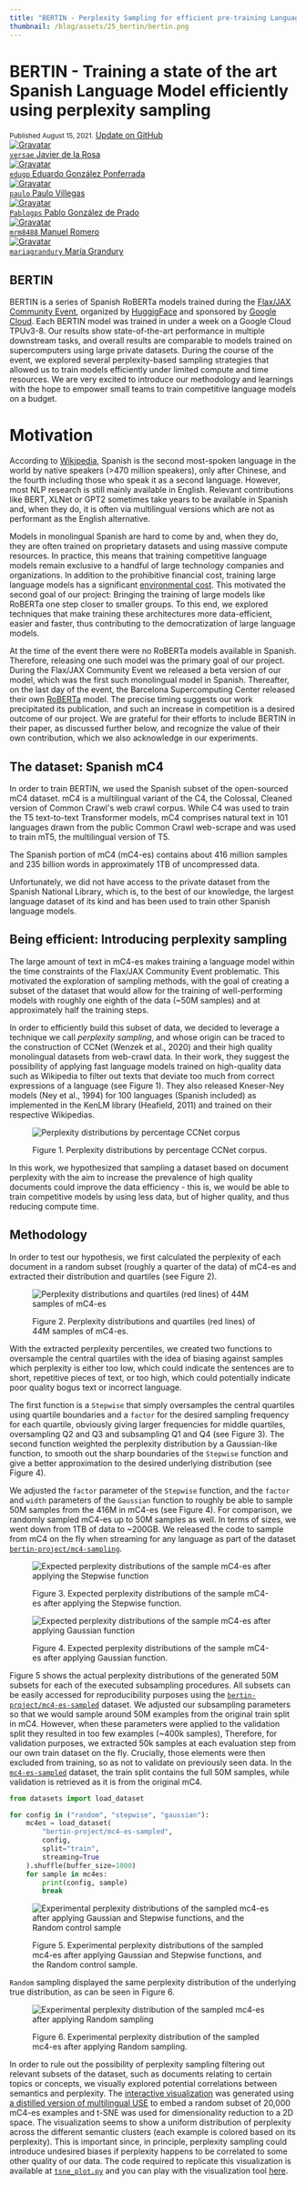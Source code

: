 ```yaml
---
title: "BERTIN - Perplexity Sampling for efficient pre-training Language Models in Spanish"
thumbnail: /blog/assets/25_bertin/bertin.png
---
```


<h1>BERTIN - Training a state of the art Spanish Language Model efficiently using perplexity sampling</h1>

<div class="blog-metadata">
    <small>Published August 15, 2021.</small>
    <a target="_blank" class="btn no-underline text-sm mb-5 font-sans" href="https://github.com/huggingface/blog/blob/master/bertin.md">
        Update on GitHub
    </a>
</div>

<div class="author-card">
    <a href="/versae">
        <img class="avatar avatar-user" src="https://aeiljuispo.cloudimg.io/v7/https://s3.amazonaws.com/moonup/production/uploads/1593016943046-noauth.jpeg?w=200&h=200&f=face" title="Gravatar">
        <div class="bfc">
            <code>versae</code>
            <span class="fullname">Javier de la Rosa</span>
        </div>
    </a>
</div>

<div class="author-card">
    <a href="/edugp">
        <img class="avatar avatar-user" src="https://aeiljuispo.cloudimg.io/v7/https://s3.amazonaws.com/moonup/production/uploads/1596046044642-noauth.jpeg?w=200&h=200&f=face" title="Gravatar">
        <div class="bfc">
            <code>edugp</code>
            <span class="fullname">Eduardo González Ponferrada</span>
        </div>
    </a>
</div>

<div class="author-card">
    <a href="/paulo">
        <img class="avatar avatar-user" src="https://aeiljuispo.cloudimg.io/v7/https://s3.amazonaws.com/moonup/production/uploads/1626374472249-60d433541af6803389820846.jpeg?w=200&h=200&f=face" title="Gravatar">
        <div class="bfc">
            <code>paulo</code>
            <span class="fullname">Paulo Villegas</span>
        </div>
    </a>
</div>

<div class="author-card">
    <a href="/Pablogps">
        <img class="avatar avatar-user" src="https://aeiljuispo.cloudimg.io/v7/https://s3.amazonaws.com/moonup/production/uploads/1624531995423-60d42257cf72c631f97af574.jpeg?w=200&h=200&f=face" title="Gravatar">
        <div class="bfc">
            <code>Pablogps</code>
            <span class="fullname">Pablo González de Prado</span>
        </div>
    </a>
</div>

<div class="author-card">
    <a href="/mrm8488">
        <img class="avatar avatar-user" src="https://aeiljuispo.cloudimg.io/v7/https://s3.amazonaws.com/moonup/production/uploads/1622844686495-5e4318d616b09a31220980d6.jpeg?w=200&h=200&f=face" title="Gravatar">
        <div class="bfc">
            <code>mrm8488</code>
            <span class="fullname">Manuel Romero</span>
        </div>
    </a>
</div>

<div class="author-card">
    <a href="/mariagrandury">
        <img class="avatar avatar-user" src="https://aeiljuispo.cloudimg.io/v7/https://s3.amazonaws.com/moonup/production/uploads/1625139502147-5f9c00a5777efc07d7f1e4be.png?w=200&h=200&f=face" title="Gravatar">
        <div class="bfc">
            <code>mariagrandury</code>
            <span class="fullname">María Grandury</span>
        </div>
    </a>
</div>

## BERTIN
BERTIN is a series of Spanish RoBERTa models trained during the [Flax/JAX Community Event](https://discuss.huggingface.co/t/open-to-the-community-community-week-using-jax-flax-for-nlp-cv/7104), organized by [HuggigFace](https://huggingface.co) and sponsored by [Google Cloud](https://cloud.google.com/). Each BERTIN model was trained in under a week on a Google Cloud TPUv3-8. Our results show state-of-the-art performance in multiple downstream tasks, and overall results are comparable to models trained on supercomputers using large private datasets. During the course of the event, we explored several perplexity-based sampling strategies that allowed us to train models efficiently under limited compute and time resources. We are very excited to introduce our methodology and learnings with the hope to empower small teams to train competitive language models on a budget.

# Motivation

According to [Wikipedia](https://en.wikipedia.org/wiki/List_of_languages_by_total_number_of_speakers), Spanish is the second most-spoken language in the world by native speakers (>470 million speakers), only after Chinese, and the fourth including those who speak it as a second language. However, most NLP research is still mainly available in English. Relevant contributions like BERT, XLNet or GPT2 sometimes take years to be available in Spanish and, when they do, it is often via multilingual versions which are not as performant as the English alternative.

Models in monolingual Spanish are hard to come by and, when they do, they are often trained on proprietary datasets and using massive compute resources. In practice, this means that training competitive language models remain exclusive to a handful of large technology companies and organizations. In addition to the prohibitive financial cost, training large language models has a significant [environmental cost](https://arxiv.org/pdf/1906.02243.pdf). This motivated the second goal of our project: Bringing the training of large models like RoBERTa one step closer to smaller groups. To this end, we explored techniques that make training these architectures more data-efficient, easier and faster, thus contributing to the democratization of large language models.

At the time of the event there were no RoBERTa models available in Spanish. Therefore, releasing one such model was the primary goal of our project. During the Flax/JAX Community Event we released a beta version of our model, which was the first such monolingual model in Spanish. Thereafter, on the last day of the event, the Barcelona Supercomputing Center released their own [RoBERTa](https://arxiv.org/pdf/2107.07253.pdf) model. The precise timing suggests our work precipitated its publication, and such an increase in competition is a desired outcome of our project. We are grateful for their efforts to include BERTIN in their paper, as discussed further below, and recognize the value of their own contribution, which we also acknowledge in our experiments.

## The dataset: Spanish mC4

In order to train BERTIN, we used the Spanish subset of the open-sourced mC4 dataset. mC4 is a multilingual variant of the C4, the Colossal, Cleaned version of Common Crawl's web crawl corpus. While C4 was used to train the T5 text-to-text Transformer models, mC4 comprises natural text in 101 languages drawn from the public Common Crawl web-scrape and was used to train mT5, the multilingual version of T5.

The Spanish portion of mC4 (mC4-es) contains about 416 million samples and 235 billion words in approximately 1TB of uncompressed data.

Unfortunately, we did not have access to the private dataset from the Spanish National Library, which is, to the best of our knowledge, the largest language dataset of its kind and has been used to train other Spanish language models.

## Being efficient: Introducing perplexity sampling

The large amount of text in mC4-es makes training a language model within the time constraints of the Flax/JAX Community Event problematic. This motivated the exploration of sampling methods, with the goal of creating a subset of the dataset that would allow for the training of well-performing models with roughly one eighth of the data (~50M samples) and at approximately half the training steps.

In order to efficiently build this subset of data, we decided to leverage a technique we call *perplexity sampling*, and whose origin can be traced to the construction of CCNet (Wenzek et al., 2020) and their high quality monolingual datasets from web-crawl data. In their work, they suggest the possibility of applying fast language models trained on high-quality data such as Wikipedia to filter out texts that deviate too much from correct expressions of a language (see Figure 1). They also released Kneser-Ney models (Ney et al., 1994) for 100 languages (Spanish included) as implemented in the KenLM library (Heafield, 2011) and trained on their respective Wikipedias.

<figure>

![Perplexity distributions by percentage CCNet corpus](./assets/25_bertin/ccnet.png)

<caption>Figure 1. Perplexity distributions by percentage CCNet corpus.</caption>
</figure>

In this work, we hypothesized that sampling a dataset based on document perplexity with the aim to increase the prevalence of high quality documents could improve the data efficiency - this is, we would be able to train competitive models by using less data, but of higher quality, and thus reducing compute time.

## Methodology

In order to test our hypothesis, we first calculated the perplexity of each document in a random subset (roughly a quarter of the data) of mC4-es and extracted their distribution and quartiles (see Figure 2).

<figure>

![Perplexity distributions and quartiles (red lines) of 44M samples of mC4-es](./assets/25_bertin/perp-p95.png)

<caption>Figure 2. Perplexity distributions and quartiles (red lines) of 44M samples of mC4-es.</caption>
</figure>

With the extracted perplexity percentiles, we created two functions to oversample the central quartiles with the idea of biasing against samples which perplexity is either too low, which could indicate the sentences are to short, repetitive pieces of text, or too high, which could potentially indicate poor quality bogus text or incorrect language.

The first function is a `Stepwise` that simply oversamples the central quartiles using quartile boundaries and a `factor` for the desired sampling frequency for each quartile, obviously giving larger frequencies for middle quartiles, oversampling Q2 and Q3 and subsampling Q1 and Q4 (see Figure 3).
The second function weighted the perplexity distribution by a Gaussian-like function, to smooth out the sharp boundaries of the `Stepwise` function and give a better approximation to the desired underlying distribution (see Figure 4).

We adjusted the `factor` parameter of the `Stepwise` function, and the `factor` and `width` parameters of the `Gaussian` function to roughly be able to sample 50M samples from the 416M in mC4-es (see Figure 4). For comparison, we randomly sampled mC4-es up to 50M samples as well. In terms of sizes, we went down from 1TB of data to ~200GB. We released the code to sample from mC4 on the fly when streaming for any language as part of the dataset [`bertin-project/mc4-sampling`](https://huggingface.co/datasets/bertin-project/mc4-sampling).

<figure>

![Expected perplexity distributions of the sample mC4-es after applying the Stepwise function](./assets/25_bertin/perp-resample-stepwise.png)

<caption>Figure 3. Expected perplexity distributions of the sample mC4-es after applying the Stepwise function.</caption>

</figure>

<figure>

![Expected perplexity distributions of the sample mC4-es after applying Gaussian function](./assets/25_bertin/perp-resample-gaussian.png)

<caption>Figure 4. Expected perplexity distributions of the sample mC4-es after applying Gaussian function.</caption>
</figure>

Figure 5 shows the actual perplexity distributions of the generated 50M subsets for each of the executed subsampling procedures. All subsets can be easily accessed for reproducibility purposes using the [`bertin-project/mc4-es-sampled`](https://huggingface.co/datasets/bertin-project/mc4-es-sampled) dataset. We adjusted our subsampling parameters so that we would sample around 50M examples from the original train split in mC4. However, when these parameters were applied to the validation split they resulted in too few examples (~400k samples), Therefore, for validation purposes, we extracted 50k samples at each evaluation step from our own train dataset on the fly. Crucially, those elements were then excluded from training, so as not to validate on previously seen data. In the [`mc4-es-sampled`](https://huggingface.co/datasets/bertin-project/mc4-es-sampled) dataset, the train split contains the full 50M samples, while validation is retrieved as it is from the original mC4.

```python
from datasets import load_dataset

for config in ("random", "stepwise", "gaussian"):
    mc4es = load_dataset(
        "bertin-project/mc4-es-sampled",
        config,
        split="train",
        streaming=True
    ).shuffle(buffer_size=1000)
    for sample in mc4es:
        print(config, sample)
        break
```

<figure>

![Experimental perplexity distributions of the sampled mc4-es after applying Gaussian and Stepwise functions, and the Random control sample](./assets/25_bertin/datasets-perp.png)

<caption>Figure 5. Experimental perplexity distributions of the sampled mc4-es after applying Gaussian and Stepwise functions, and the Random control sample.</caption>
</figure>

`Random` sampling displayed the same perplexity distribution of the underlying true distribution, as can be seen in Figure 6.

<figure>

![Experimental perplexity distribution of the sampled mc4-es after applying Random sampling](./assets/25_bertin/datasets-random-comparison.png)

<caption>Figure 6. Experimental perplexity distribution of the sampled mc4-es after applying Random sampling.</caption>
</figure>

In order to rule out the possibility of perplexity sampling filtering out relevant subsets of the dataset, such as documents relating to certain topics or concepts, we visually explored potential correlations between semantics and perplexity.  The [interactive visualization](https://huggingface.co/bertin-project/bertin-roberta-base-spanish/raw/main/images/perplexity_colored_embeddings.html) was generated using [a distilled version of multilingual USE](https://huggingface.co/sentence-transformers/distiluse-base-multilingual-cased-v1) to embed a random subset of 20,000 mC4-es examples and t-SNE was used for dimensionality reduction to a 2D space. The visualization seems to show a uniform distribution of perplexity across the different semantic clusters (each example is colored based on its perplexity). This is important since, in principle, perplexity sampling could introduce undesired biases if perplexity happens to be correlated to some other quality of our data. The code required to replicate this visualization is available at [`tsne_plot.py`](https://huggingface.co/bertin-project/bertin-roberta-base-spanish/blob/main/tsne_plot.py) and you can play with the visualization tool [here](https://huggingface.co/bertin-project/bertin-roberta-base-spanish/raw/main/images/perplexity_colored_embeddings.html).